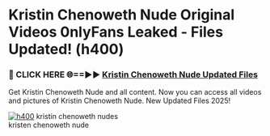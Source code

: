 # Kristin Chenoweth Nude Original Videos 0nlyFans Leaked - Files Updated! (h400)

<h3>🔴 CLICK HERE 🌐==►► <a href="https://tinyurl.com/yc6ubb5a" rel="nofollow">Kristin Chenoweth Nude Updated Files</a></h3>

Get Kristin Chenoweth Nude and all content. Now you can access all videos and pictures of Kristin Chenoweth Nude. New Updated Files 2025!

[![h400](https://i.imgur.com/7eu0CRL.gif)](https://tinyurl.com/yc6ubb5a)
kristin chenoweth nudes<br>
kristen chenoweth nude